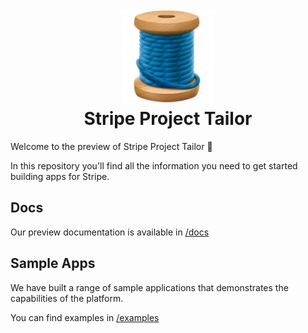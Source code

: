 <h1 align="center">
  <br>
    <img src="./docs/basics/thread.png" alt="logo" width="150">
  <br>
  Stripe Project Tailor
  <br>
</h1>

Welcome to the preview of Stripe Project Tailor 👋

In this repository you'll find all the information you need to get started building apps for Stripe.

## Docs

Our preview documentation is available in [/docs](/docs)

## Sample Apps

We have built a range of sample applications that demonstrates the capabilities of the platform. 

You can find examples in [/examples](/examples)

